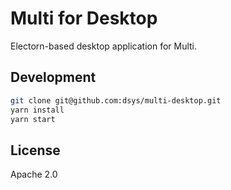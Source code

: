 # Multi for Desktop

Electorn-based desktop application for Multi.

## Development 

```sh
git clone git@github.com:dsys/multi-desktop.git
yarn install
yarn start
```

## License

Apache 2.0
